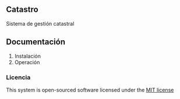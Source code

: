 ## Catastro

Sistema de gestión catastral

## Documentación

1. Instalación
2. Operación

### Licencia

This system is open-sourced software licensed under the [MIT license](http://opensource.org/licenses/MIT)

